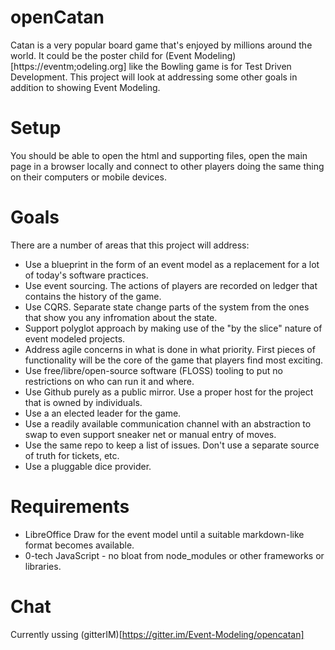 # openCatan

Catan is a very popular board game that's enjoyed by millions around the world. It could be the poster child for (Event Modeling)[https://eventm;odeling.org] like the Bowling game is for Test Driven Development. This project will look at addressing some other goals in addition to showing Event Modeling.

# Setup

You should be able to open the html and supporting files, open the main page in a browser locally and connect to other players doing the same thing on their computers or mobile devices.

# Goals

There are a number of areas that this project will address:

* Use a blueprint in the form of an event model as a replacement for a lot of today's software practices.
* Use event sourcing. The actions of players are recorded on ledger that contains the history of the game.
* Use CQRS. Separate state change parts of the system from the ones that show you any infromation about the state.
* Support polyglot approach by making use of the "by the slice" nature of event modeled projects.
* Address agile concerns in what is done in what priority. First pieces of functionality will be the core of the game that players find most exciting.
* Use free/libre/open-source software (FLOSS) tooling to put no restrictions on who can run it and where.
* Use Github purely as a public mirror. Use a proper host for the project that is owned by individuals.
* Use a an elected leader for the game.
* Use a readily available communication channel with an abstraction to swap to even support sneaker net or manual entry of moves.
* Use the same repo to keep a list of issues. Don't use a separate source of truth for tickets, etc.
* Use a pluggable dice provider.

# Requirements

* LibreOffice Draw for the event model until a suitable markdown-like format becomes available.
* 0-tech JavaScript - no bloat from node_modules or other frameworks or libraries.

# Chat

Currently ussing (gitterIM)[https://gitter.im/Event-Modeling/opencatan]
